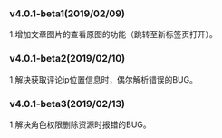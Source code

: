 ### v4.0.1-beta1(2019/02/09)
1.增加文章图片的查看原图的功能（跳转至新标签页打开）。
### v4.0.1-beta2(2019/02/10)
1.解决获取评论ip位置信息时，偶尔解析错误的BUG。
### v4.0.1-beta3(2019/02/13)
1.解决角色权限删除资源时报错的BUG。